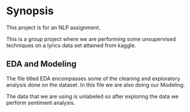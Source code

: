 # Synopsis

This project is for an NLP assignment. 

This is a group project where we are performing some unsupervised techniques on a lyrics data set attained from kaggle. 

## EDA and Modeling

The file titled EDA encompasses some of the cleaning and exploratory analysis done on the dataset. In this file we are also doing our Modeling. 

The data that we are using is unlabeled so after exploring the data we perform sentiment analysis. 